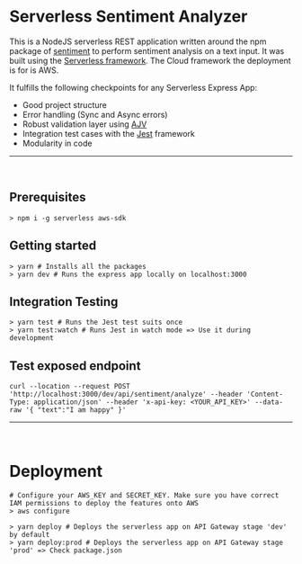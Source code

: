 # Serverless Sentiment Analyzer

This is a NodeJS serverless REST application written around the npm package of [sentiment](https://www.npmjs.com/package/sentiment) to perform sentiment analysis on a text input.
It was built using the [Serverless framework](https://www.serverless.com/). The Cloud framework the deployment is for is AWS.

It fulfills the following checkpoints for any Serverless Express App:

- Good project structure
- Error handling (Sync and Async errors)
- Robust validation layer using [AJV](https://www.npmjs.com/package/ajv)
- Integration test cases with the [Jest](https://jestjs.io/) framework
- Modularity in code

<hr>
<br>

## Prerequisites

    > npm i -g serverless aws-sdk

## Getting started

    > yarn # Installs all the packages
    > yarn dev # Runs the express app locally on localhost:3000

## Integration Testing

    > yarn test # Runs the Jest test suits once
    > yarn test:watch # Runs Jest in watch mode => Use it during development

## Test exposed endpoint

```shell
curl --location --request POST 'http://localhost:3000/dev/api/sentiment/analyze' --header 'Content-Type: application/json' --header 'x-api-key: <YOUR_API_KEY>' --data-raw '{ "text":"I am happy" }'
```

<hr>
<br>

# Deployment

    # Configure your AWS_KEY and SECRET_KEY. Make sure you have correct IAM permissions to deploy the features onto AWS
    > aws configure

    > yarn deploy # Deploys the serverless app on API Gateway stage 'dev' by default
    > yarn deploy:prod # Deploys the serverless app on API Gateway stage 'prod' => Check package.json
